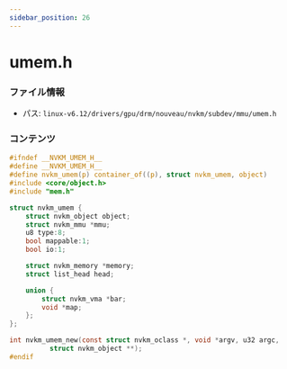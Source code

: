 ```yaml
---
sidebar_position: 26
---
```

# umem.h

### ファイル情報

- パス: `linux-v6.12/drivers/gpu/drm/nouveau/nvkm/subdev/mmu/umem.h`

### コンテンツ

```h
#ifndef __NVKM_UMEM_H__
#define __NVKM_UMEM_H__
#define nvkm_umem(p) container_of((p), struct nvkm_umem, object)
#include <core/object.h>
#include "mem.h"

struct nvkm_umem {
	struct nvkm_object object;
	struct nvkm_mmu *mmu;
	u8 type:8;
	bool mappable:1;
	bool io:1;

	struct nvkm_memory *memory;
	struct list_head head;

	union {
		struct nvkm_vma *bar;
		void *map;
	};
};

int nvkm_umem_new(const struct nvkm_oclass *, void *argv, u32 argc,
		  struct nvkm_object **);
#endif

```
